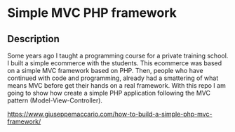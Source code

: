 # Simple MVC PHP framework

## Description
Some years ago I taught a programming course for a private training school. I built a simple ecommerce with the students. This ecommerce was based on a simple MVC framework based on PHP. Then, people who have continued with code and programming, already had a smattering of what means MVC before get their hands on a real framework. With this repo I am going to show how create a simple PHP application following the MVC pattern (Model-View-Controller). 

https://www.giuseppemaccario.com/how-to-build-a-simple-php-mvc-framework/
